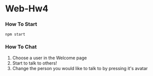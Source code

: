 # Web-Hw4

### How To Start
```
npm start
```

### How To Chat
1. Choose a user in the Welcome page
2. Start to talk to others!
3. Change the person you would like to talk to by pressing it's avatar